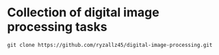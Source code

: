 # Collection of digital image processing tasks

```
git clone https://github.com/ryzallz45/digital-image-processing.git
```
